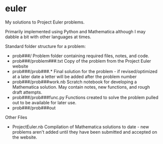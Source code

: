 euler
=====

My solutions to Project Euler problems.

Primarily implemented using Python and Mathematica although I may dabble a bit with other languages at times.

Standard folder structure for a problem:
  - prob###/                    Problem folder containing required files, notes, and code.
  - prob###/problem###.txt      Copy of the problem from the Project Euler website
  - prob###/prob###.*           Final solution for the problem - if revised/optimized at a later date a letter will be added after the problem number
  - prob###/prob###work.nb      Scratch notebook for developing a Mathematica solution. May contain notes, new functions, and rough draft attempts.
  - prob###/prob###func.py		Functions created to solve the problem pulled out to be available for later use.
  - prob###/prob###out			

Other Files
  - ProjectEuler.nb             Compilation of Mathematica solutions to date - new problems aren't added until they have been submitted and accepted on the website.
